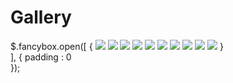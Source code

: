 
# Gallery

<script src="//code.jquery.com/jquery-3.3.1.min.js"></script>

<link rel="stylesheet" href="https://cdn.jsdelivr.net/gh/fancyapps/fancybox@3.5.7/dist/jquery.fancybox.min.css" />
<script src="https://cdn.jsdelivr.net/gh/fancyapps/fancybox@3.5.7/dist/jquery.fancybox.min.js"></script>

$.fancybox.open([
    {
<a data-fancybox="gallery" href="firetree.jpg"><img src="firetree.jpg"></a>
<a data-fancybox="gallery" href="burning tree.PNG"><img src="burning tree.PNG"></a>
<a data-fancybox="gallery" href="FlowerField.PNG"><img src="FlowerField.PNG"></a>
<a data-fancybox="gallery" href="Fish.PNG"><img src="Fish.PNG"></a>
<a data-fancybox="gallery" href="Autumn.PNG"><img src="Autumn.PNG"></a>
<a data-fancybox="gallery" href="RootingFlower.PNG"><img src="RootingFlower.PNG"></a>
<a data-fancybox="gallery" href="StairwayToForever.PNG"><img src="StairwayToForever.PNG"></a>
<a data-fancybox="gallery" href="MayonVolcano.PNG"><img src="MayonVolcano.PNG"></a>
<a data-fancybox="gallery" href="Forest.PNG"><img src="Forest.PNG"></a>
<a data-fancybox="gallery" href="AccidentalOctopus.PNG"><img src="AccidentalOctopus.PNG"></a>
 }    
], {
    padding : 0   
});
